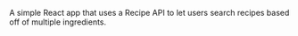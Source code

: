 A simple React app that uses a Recipe API to let users search recipes based off of multiple ingredients.

